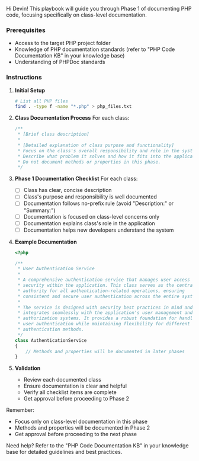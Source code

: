 Hi Devin! This playbook will guide you through Phase 1 of documenting PHP code, focusing specifically on class-level documentation.

### Prerequisites
- Access to the target PHP project folder
- Knowledge of PHP documentation standards (refer to "PHP Code Documentation KB" in your knowledge base)
- Understanding of PHPDoc standards

### Instructions

1. **Initial Setup**
   ```bash
   # List all PHP files
   find . -type f -name "*.php" > php_files.txt
   ```

2. **Class Documentation Process**
   For each class:

   ```php
   /**
    * [Brief class description]
    *
    * [Detailed explanation of class purpose and functionality]
    * Focus on the class's overall responsibility and role in the system.
    * Describe what problem it solves and how it fits into the application.
    * Do not document methods or properties in this phase.
    */
   ```

3. **Phase 1 Documentation Checklist**
   For each class:
   - [ ] Class has clear, concise description
   - [ ] Class's purpose and responsibility is well documented
   - [ ] Documentation follows no-prefix rule (avoid "Description:" or "Summary:")
   - [ ] Documentation is focused on class-level concerns only
   - [ ] Documentation explains class's role in the application
   - [ ] Documentation helps new developers understand the system

4. **Example Documentation**
   ```php
   <?php

   /**
    * User Authentication Service
    *
    * A comprehensive authentication service that manages user access and
    * security within the application. This class serves as the central
    * authority for all authentication-related operations, ensuring
    * consistent and secure user authentication across the entire system.
    *
    * The service is designed with security best practices in mind and
    * integrates seamlessly with the application's user management and
    * authorization systems. It provides a robust foundation for handling
    * user authentication while maintaining flexibility for different
    * authentication methods.
    */
   class AuthenticationService
   {
       // Methods and properties will be documented in later phases
   }
   ```

5. **Validation**
   - Review each documented class
   - Ensure documentation is clear and helpful
   - Verify all checklist items are complete
   - Get approval before proceeding to Phase 2

Remember:
- Focus only on class-level documentation in this phase
- Methods and properties will be documented in Phase 2
- Get approval before proceeding to the next phase


Need help? Refer to the "PHP Code Documentation KB" in your knowledge base for detailed guidelines and best practices.
